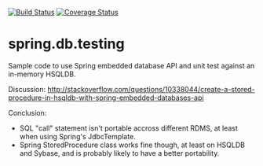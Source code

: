 [![Build Status](https://travis-ci.org/marccarre/spring-db-testing.svg?branch=master)](https://travis-ci.org/marccarre/spring-db-testing)
[![Coverage Status](https://coveralls.io/repos/github/marccarre/spring-db-testing/badge.svg?branch=master)](https://coveralls.io/github/marccarre/spring-db-testing?branch=master)

# spring.db.testing

Sample code to use Spring embedded database API and unit test against an in-memory HSQLDB.

Discussion: http://stackoverflow.com/questions/10338044/create-a-stored-procedure-in-hsqldb-with-spring-embedded-databases-api

Conclusion:
- SQL "call" statement isn't portable accross different RDMS, at least when using Spring's JdbcTemplate.
- Spring StoredProcedure class works fine though, at least on HSQLDB and Sybase, and is probably likely to have a better portability.